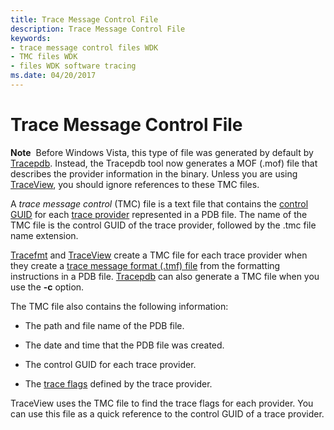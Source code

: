 ```yaml
---
title: Trace Message Control File
description: Trace Message Control File
keywords:
- trace message control files WDK
- TMC files WDK
- files WDK software tracing
ms.date: 04/20/2017
---
```


# Trace Message Control File


**Note**  Before Windows Vista, this type of file was generated by default by [Tracepdb](tracepdb.md). Instead, the Tracepdb tool now generates a MOF (.mof) file that describes the provider information in the binary.
Unless you are using [TraceView](traceview.md), you should ignore references to these TMC files.

 

A *trace message control* (TMC) file is a text file that contains the [control GUID](control-guid.md) for each [trace provider](trace-provider.md) represented in a PDB file. The name of the TMC file is the control GUID of the trace provider, followed by the .tmc file name extension.

[Tracefmt](tracefmt.md) and [TraceView](traceview.md) create a TMC file for each trace provider when they create a [trace message format (.tmf) file](trace-message-format-file.md) from the formatting instructions in a PDB file. [Tracepdb](tracepdb.md) can also generate a TMC file when you use the **-c** option.

The TMC file also contains the following information:

-   The path and file name of the PDB file.

-   The date and time that the PDB file was created.

-   The control GUID for each trace provider.

-   The [trace flags](trace-flags.md) defined by the trace provider.

TraceView uses the TMC file to find the trace flags for each provider. You can use this file as a quick reference to the control GUID of a trace provider.

 

 





